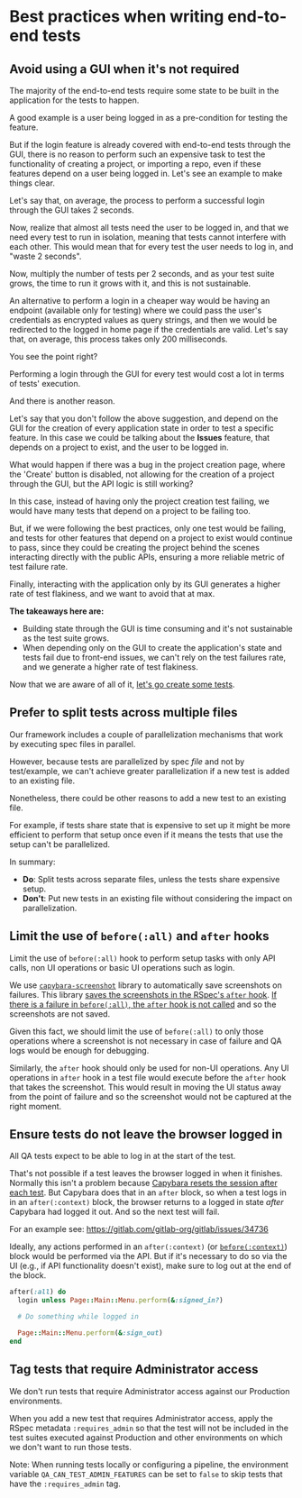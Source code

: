 # Best practices when writing end-to-end tests

## Avoid using a GUI when it's not required

The majority of the end-to-end tests require some state to be built in the application for the tests to happen.

A good example is a user being logged in as a pre-condition for testing the feature.

But if the login feature is already covered with end-to-end tests through the GUI, there is no reason to perform such an expensive task to test the functionality of creating a project, or importing a repo, even if these features depend on a user being logged in. Let's see an example to make things clear.

Let's say that, on average, the process to perform a successful login through the GUI takes 2 seconds.

Now, realize that almost all tests need the user to be logged in, and that we need every test to run in isolation, meaning that tests cannot interfere with each other. This would mean that for every test the user needs to log in, and "waste 2 seconds".

Now, multiply the number of tests per 2 seconds, and as your test suite grows, the time to run it grows with it, and this is not sustainable.

An alternative to perform a login in a cheaper way would be having an endpoint (available only for testing) where we could pass the user's credentials as encrypted values as query strings, and then we would be redirected to the logged in home page if the credentials are valid. Let's say that, on average, this process takes only 200 milliseconds.

You see the point right?

Performing a login through the GUI for every test would cost a lot in terms of tests' execution.

And there is another reason.

Let's say that you don't follow the above suggestion, and depend on the GUI for the creation of every application state in order to test a specific feature. In this case we could be talking about the **Issues** feature, that depends on a project to exist, and the user to be logged in.

What would happen if there was a bug in the project creation page, where the 'Create' button is disabled, not allowing for the creation of a project through the GUI, but the API logic is still working?

In this case, instead of having only the project creation test failing, we would have many tests that depend on a project to be failing too.

But, if we were following the best practices, only one test would be failing, and tests for other features that depend on a project to exist would continue to pass, since they could be creating the project behind the scenes interacting directly with the public APIs, ensuring a more reliable metric of test failure rate.

Finally, interacting with the application only by its GUI generates a higher rate of test flakiness, and we want to avoid that at max.

**The takeaways here are:**

- Building state through the GUI is time consuming and it's not sustainable as the test suite grows.
- When depending only on the GUI to create the application's state and tests fail due to front-end issues, we can't rely on the test failures rate, and we generate a higher rate of test flakiness.

Now that we are aware of all of it, [let's go create some tests](quick_start_guide.md).

## Prefer to split tests across multiple files

Our framework includes a couple of parallelization mechanisms that work by executing spec files in parallel.

However, because tests are parallelized by spec *file* and not by test/example, we can't achieve greater parallelization if a new test is added to an existing file.

Nonetheless, there could be other reasons to add a new test to an existing file.

For example, if tests share state that is expensive to set up it might be more efficient to perform that setup once even if it means the tests that use the setup can't be parallelized.

In summary:

- **Do**: Split tests across separate files, unless the tests share expensive setup.
- **Don't**: Put new tests in an existing file without considering the impact on parallelization.

## Limit the use of `before(:all)` and `after` hooks

Limit the use of `before(:all)` hook to perform setup tasks with only API calls, non UI operations
or basic UI operations such as login.

We use [`capybara-screenshot`](https://github.com/mattheworiordan/capybara-screenshot) library to automatically save screenshots on failures.
This library [saves the screenshots in the RSpec's `after` hook](https://github.com/mattheworiordan/capybara-screenshot/blob/master/lib/capybara-screenshot/rspec.rb#L97).
[If there is a failure in `before(:all)`, the `after` hook is not called](https://github.com/rspec/rspec-core/pull/2652/files#diff-5e04af96d5156e787f28d519a8c99615R148) and so the screenshots are not saved.

Given this fact, we should limit the use of `before(:all)` to only those operations where a screenshot is not
necessary in case of failure and QA logs would be enough for debugging.

Similarly, the `after` hook should only be used for non-UI operations. Any UI operations in `after` hook in a test file
would execute before the `after` hook that takes the screenshot. This would result in moving the UI status away from the
point of failure and so the screenshot would not be captured at the right moment.

## Ensure tests do not leave the browser logged in

All QA tests expect to be able to log in at the start of the test.

That's not possible if a test leaves the browser logged in when it finishes. Normally this isn't a problem because [Capybara resets the session after each test](https://github.com/teamcapybara/capybara/blob/9ebc5033282d40c73b0286e60217515fd1bb0b5d/lib/capybara/rspec.rb#L18). But Capybara does that in an `after` block, so when a test logs in in an `after(:context)` block, the browser returns to a logged in state *after* Capybara had logged it out. And so the next test will fail.

For an example see: <https://gitlab.com/gitlab-org/gitlab/issues/34736>

Ideally, any actions performed in an `after(:context)` (or [`before(:context)`](#limit-the-use-of-beforeall-and-after-hooks)) block would be performed via the API. But if it's necessary to do so via the UI (e.g., if API functionality doesn't exist), make sure to log out at the end of the block.

```ruby
after(:all) do
  login unless Page::Main::Menu.perform(&:signed_in?)

  # Do something while logged in

  Page::Main::Menu.perform(&:sign_out)
end
```

## Tag tests that require Administrator access

We don't run tests that require Administrator access against our Production environments.

When you add a new test that requires Administrator access, apply the RSpec metadata `:requires_admin` so that the test will not be included in the test suites executed against Production and other environments on which we don't want to run those tests.

Note: When running tests locally or configuring a pipeline, the environment variable `QA_CAN_TEST_ADMIN_FEATURES` can be set to `false` to skip tests that have the `:requires_admin` tag.

